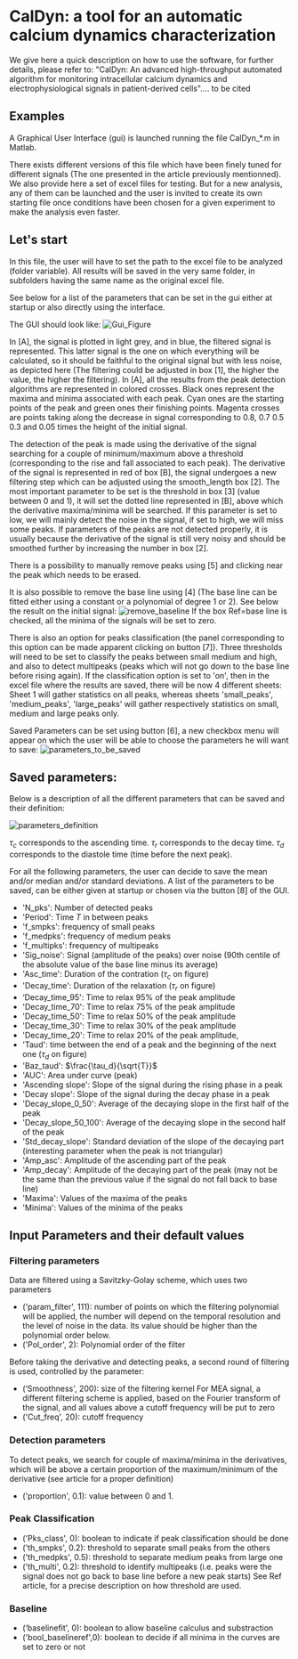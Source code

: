 # CalDyn: a tool for an automatic calcium dynamics characterization

We give here a quick description on how to use the software, for further details, please refer to:
"CalDyn: An advanced high-throughput automated algorithm for monitoring intracellular calcium dynamics and electrophysiological signals in patient-derived cells".... to be cited


## Examples
A Graphical User Interface (gui) is launched running the file CalDyn_*.m in Matlab.


There exists different versions of this file which have been finely tuned for different signals (The one presented in the article previously mentionned). We also provide here a set of excel files for testing.  But for a new analysis, any of them can be launched and the user is invited to create its own starting file once conditions have been chosen for a given experiment to make the analysis even faster.

## Let's start
In this file, the user will have to set the path to the excel file to be analyzed (folder variable). All results will be saved in the very same folder, in subfolders having the same name as the original excel file.

See below for a list of the parameters that can be set in the gui either at startup or also directly using the interface.

The GUI should look like:
![Gui_Figure](./Figures/Figure_GUI.png)


In [A], the signal is plotted in light grey, and in blue, the filtered signal is represented. This latter signal is the one on which everything will be calculated, so it should be faithful to the original signal but with less noise, as depicted here (The filtering could be adjusted in box [1], the higher the value, the higher the filtering).
In [A], all the results from the peak detection algorithms are represented in colored crosses. Black ones represent the maxima and minima associated with each peak. Cyan ones are the starting points of the peak and green ones their finishing points. Magenta crosses are points taking along the decrease in signal corresponding to 0.8, 0.7 0.5 0.3 and 0.05 times the height of the initial signal.

The detection of the peak is made using the derivative of the signal searching for a couple of minimum/maximum above a threshold (corresponding to the rise and fall associated to each peak). The derivative of the signal is represented in red of box [B], the signal undergoes a new filtering step which can be adjusted using the smooth_length box [2].
The most important parameter to be set is the threshold in box [3] (value between 0 and 1), it will set the dotted line represented in [B], above which the derivative maxima/minima will be searched. If this parameter is set to low, we will mainly detect the noise in the signal, if set to high, we will miss some peaks.
If parameters of the peaks are not detected properly, it is usually because the derivative of the signal is still very noisy and should be smoothed further by increasing the number in box [2].

There is a possibility to manually remove peaks using [5] and clicking near the peak which needs to be erased.

It is also possible to remove the base line using [4] (The base line can be fitted either using a constant or a polynomial of degree 1 or 2). See below the result on the initial signal:
![remove_baseline](./Figures/remove_base_line.png)
If the box Ref=base line is checked, all the minima of the signals will be set to zero.

There is also an option for peaks classification (the panel corresponding to this option can be made apparent clicking on button [7]). Three thresholds will need to be set to classify the peaks between small medium and high, and also to detect multipeaks (peaks which will not go down to the base line before rising again). If the classification option is set to 'on', then in the excel file where the results are saved, there will be now 4 different sheets: Sheet 1 will gather statistics on all peaks, whereas sheets 'small_peaks', 'medium_peaks', 'large_peaks' will gather respectively statistics on small, medium and
large peaks only.

Saved Parameters can be set using button [6], a new checkbox menu will appear on which the user will be able to choose the parameters he will want to save:
![parameters_to_be_saved](./Figures/parameters.png)



## Saved parameters:
Below is a description of all the different parameters that can be saved and their definition:

![parameters_definition](./Figures/param_def.PNG)

$\tau_c$ corresponds to the ascending time.
$\tau_r$ corresponds to the decay time.
$\tau_d$ corresponds to the diastole time (time before the next peak).



For all the following parameters, the user can decide to save the mean and/or median and/or standard deviations. A list of the parameters to be saved, can be either given at startup or chosen via the button [8] of the GUI.

+ 'N_pks': Number of detected peaks
+ 'Period': Time $T$ in between peaks
+ 'f_smpks': frequency of small peaks
+ 'f_medpks': frequency of medium peaks
+ 'f_multipks': frequency of multipeaks
+ 'Sig_noise': Signal (amplitude of the peaks) over noise (90th centile of the absolute value of the base line minus its average)
+ 'Asc_time': Duration of the contration ($\tau_c$ on figure)
+ 'Decay_time': Duration of the relaxation ($\tau_r$ on figure)
+ ‘Decay_time_95': Time to relax 95% of the peak amplitude
+ 'Decay_time_70': Time to relax 75% of the peak amplitude
+ 'Decay_time_50': Time to relax 50% of the peak amplitude
+ 'Decay_time_30': Time to relax 30% of the peak amplitude
+ 'Decay_time_20': Time to relax 20% of the peak amplitude, 
+ 'Taud': time between the end of a peak and the beginning of the next one ($\tau_d$ on figure)
+ 'Baz_taud': $\frac{\tau_d}{\sqrt{T}}$
+ 'AUC': Area under curve (peak)
+ 'Ascending slope': Slope of the signal during the rising phase in a peak
+ 'Decay slope': Slope of the signal during the decay phase in a peak
+ 'Decay_slope_0_50': Average of the decaying slope in the first half of the peak
+ 'Decay_slope_50_100': Average of the decaying slope in the second half of the peak
+ 'Std_decay_slope': Standard deviation of the slope of the decaying part (interesting parameter when the peak is not triangular)
+ 'Amp_asc': Amplitude of the ascending part of the peak
+ 'Amp_decay': Amplitude of the decaying part of the peak (may not be the same than the previous value if the signal do not fall back to base line)
+ 'Maxima': Values of the maxima of the peaks
+ 'Minima': Values of the minima of the peaks

## Input Parameters and their default values
### Filtering parameters
Data are filtered using a Savitzky-Golay scheme, which uses two parameters
+ ('param_filter', 111): number of points on which the filtering polynomial will be applied, the number will depend on the temporal resolution and the level of noise in the data. Its value should be higher than the polynomial order below.
+ ('Pol_order', 2): Polynomial order of the filter

Before taking the derivative and detecting peaks, a second round of filtering is used, controlled by the parameter:
+ (‘Smoothness', 200): size of the filtering kernel
For MEA signal, a different filtering scheme is applied, based on the Fourier transform of the signal, and all values above a cutoff frequency will be put to zero
+ ('Cut_freq', 20): cutoff frequency

### Detection parameters
To detect peaks, we search for couple of maxima/minima in the derivatives, which will be above a certain proportion of the maximum/minimum of the derivative (see article for a proper definition)
+ ('proportion', 0.1): value between 0 and 1.

### Peak Classification
+ ('Pks_class', 0): boolean to indicate if peak classification should be done
+ ('th_smpks', 0.2): threshold to separate small peaks from the others
+ ('th_medpks', 0.5): threshold to separate medium peaks from large one
+ ('th_multi', 0.2): threshold to identify multipeaks (i.e. peaks were the signal does not go back to base line before a new peak starts)
See Ref article, for a precise description on how threshold are used.
### Baseline
+ (‘baselinefit', 0): boolean to allow baseline calculus and substraction
+ ('bool_baselineref',0): boolean to decide if all minima in the curves are set to zero or not
















